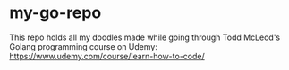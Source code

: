 # my-go-repo
This repo holds all my doodles made while going through Todd McLeod's Golang programming course on Udemy: https://www.udemy.com/course/learn-how-to-code/
